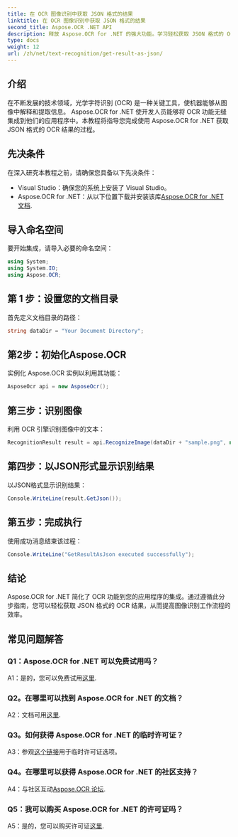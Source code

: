 ```yaml
---
title: 在 OCR 图像识别中获取 JSON 格式的结果
linktitle: 在 OCR 图像识别中获取 JSON 格式的结果
second_title: Aspose.OCR .NET API
description: 释放 Aspose.OCR for .NET 的强大功能。学习轻松获取 JSON 格式的 OCR 结果。通过本分步指南增强您的图像识别能力。
type: docs
weight: 12
url: /zh/net/text-recognition/get-result-as-json/
---
```

## 介绍

在不断发展的技术领域，光学字符识别 (OCR) 是一种关键工具，使机器能够从图像中解释和提取信息。 Aspose.OCR for .NET 使开发人员能够将 OCR 功能无缝集成到他们的应用程序中。本教程将指导您完成使用 Aspose.OCR for .NET 获取 JSON 格式的 OCR 结果的过程。

## 先决条件

在深入研究本教程之前，请确保您具备以下先决条件：

- Visual Studio：确保您的系统上安装了 Visual Studio。
-  Aspose.OCR for .NET：从以下位置下载并安装该库[Aspose.OCR for .NET 文档](https://reference.aspose.com/ocr/net/).

## 导入命名空间

要开始集成，请导入必要的命名空间：

```csharp
using System;
using System.IO;
using Aspose.OCR;
```

## 第 1 步：设置您的文档目录

首先定义文档目录的路径：

```csharp
string dataDir = "Your Document Directory";
```

## 第2步：初始化Aspose.OCR

实例化 Aspose.OCR 实例以利用其功能：

```csharp
AsposeOcr api = new AsposeOcr();
```

## 第三步：识别图像

利用 OCR 引擎识别图像中的文本：

```csharp
RecognitionResult result = api.RecognizeImage(dataDir + "sample.png", new RecognitionSettings { });
```

## 第四步：以JSON形式显示识别结果

以JSON格式显示识别结果：

```csharp
Console.WriteLine(result.GetJson());
```

## 第五步：完成执行

使用成功消息结束该过程：

```csharp
Console.WriteLine("GetResultAsJson executed successfully");
```

## 结论

Aspose.OCR for .NET 简化了 OCR 功能到您的应用程序的集成。通过遵循此分步指南，您可以轻松获取 JSON 格式的 OCR 结果，从而提高图像识别工作流程的效率。

## 常见问题解答

### Q1：Aspose.OCR for .NET 可以免费试用吗？

 A1：是的，您可以免费试用[这里](https://releases.aspose.com/).

### Q2。在哪里可以找到 Aspose.OCR for .NET 的文档？

 A2：文档可用[这里](https://reference.aspose.com/ocr/net/).

### Q3。如何获得 Aspose.OCR for .NET 的临时许可证？

 A3：参观[这个链接](https://purchase.aspose.com/temporary-license/)用于临时许可证选项。

### Q4。在哪里可以获得 Aspose.OCR for .NET 的社区支持？

 A4：与社区互动[Aspose.OCR 论坛](https://forum.aspose.com/c/ocr/16).

### Q5：我可以购买 Aspose.OCR for .NET 的许可证吗？

 A5：是的，您可以购买许可证[这里](https://purchase.aspose.com/buy).